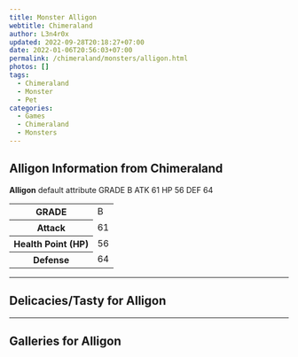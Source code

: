 ```yaml
---
title: Monster Alligon
webtitle: Chimeraland
author: L3n4r0x
updated: 2022-09-28T20:18:27+07:00
date: 2022-01-06T20:56:03+07:00
permalink: /chimeraland/monsters/alligon.html
photos: []
tags:
  - Chimeraland
  - Monster
  - Pet
categories:
  - Games
  - Chimeraland
  - Monsters
---
```


<section id="bootstrap-wrapper"><link rel="stylesheet" href="https://rawcdn.githack.com/dimaslanjaka/Web-Manajemen/0c3b5aa1813bd4abcd2c11bf3e37928b15c28664/css/bootstrap-5-3-0-alpha3-wrapper.css"/><h2>Alligon Information from Chimeraland</h2><p><b>Alligon</b> default attribute GRADE B ATK 61 HP 56 DEF 64<table><tr><th>GRADE</th><td>B</td></tr><tr><th>Attack</th><td>61</td></tr><tr><th>Health Point (HP)</th><td>56</td></tr><tr><th>Defense</th><td>64</td></tr></table></p><hr/><h2>Delicacies/Tasty for Alligon</h2><hr/><div id="gallery"><h2>Galleries for Alligon</h2><div class="row"></div></div></section>